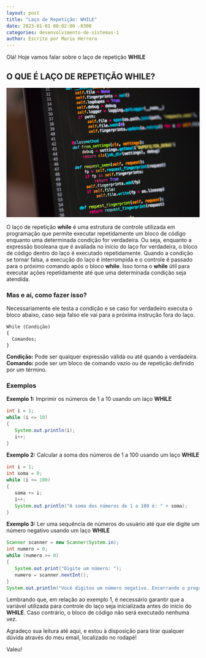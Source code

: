 ```yaml
---
layout: post
title: "Laço de Repetição: WHILE"
date: 2023-01-01 00:02:00 -0300
categories: desenvolvimento-de-sistemas-1
author: Escrito por Mario Herrera
---
```


Olá! Hoje vamos falar sobre o laço de repetição **WHILE**

## O QUE É LAÇO DE REPETIÇÃO WHILE?


![](https://github.com/mariopuebla17/blog/blob/main/_images/202301/pw1.jpeg?raw=true)

O laço de repetição **while** é uma estrutura de controle utilizada em programação que permite executar repetidamente um bloco de código enquanto uma determinada condição for verdadeira. Ou seja, enquanto a expressão booleana que é avaliada no início do laço for verdadeira, o bloco de código dentro do laço é executado repetidamente. Quando a condição se tornar falsa, a execução do laço é interrompida e o controle é passado para o próximo comando após o bloco **while**. Isso torna o **while** útil para executar ações repetidamente até que uma determinada condição seja atendida.

### Mas e aí, como fazer isso?

Necessariamente ele testa a condição e se caso for verdadeiro executa o bloco abaixo, caso seja falso ele vai para a próxima instrução fora do laço. 

```
While (Condição) 
{ 
  Comandos; 
} 
```

**Condição:** Pode ser qualquer expressão válida ou até quando a verdadeira.  
**Comando:** pode ser um bloco de comando vazio ou de repetição definido por um término.

### Exemplos

**Exemplo 1:** Imprimir os números de 1 a 10 usando um laço **WHILE**
```java
int i = 1;
while (i <= 10) 
{
   System.out.println(i);
   i++;
}
```

**Exemplo 2:** Calcular a soma dos números de 1 a 100 usando um laço **WHILE**
```java
int i = 1;
int soma = 0;
while (i <= 100) 
{
   soma += i;
   i++;
   System.out.println("A soma dos números de 1 a 100 é: " + soma);
}
```

**Exemplo 3:** Ler uma sequência de números do usuário até que ele digite um número negativo usando um laço **WHILE**
```java
Scanner scanner = new Scanner(System.in);
int numero = 0;
while (numero >= 0) 
{
   System.out.print("Digite um número: ");
   numero = scanner.nextInt();
}
System.out.println("Você digitou um número negativo. Encerrando o programa.");
```

Lembrando que, em relação ao exemplo 1, é necessário garantir que a variável utilizada para controle do laço seja inicializada antes do início do **WHILE**. Caso contrário, o bloco de código não será executado nenhuma vez.  


Agradeço sua leitura até aqui, e estou à disposição para tirar qualquer dúvida através do meu email, localizado no rodapé!

Valeu!